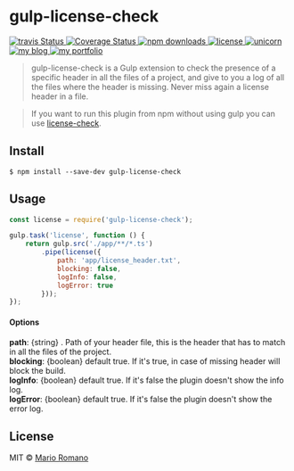 # gulp-license-check

<p>
  <a title='Build Status' href='https://travis-ci.org/magemello/gulp-license-check'>
    <img src='https://travis-ci.org/magemello/gulp-license-check.svg?branch=master' alt='travis Status' />
  </a>
  <a href='https://coveralls.io/github/magemello/gulp-license-check?branch=master'>
    <img src='https://coveralls.io/repos/github/magemello/gulp-license-check/badge.svg?branch=master' alt='Coverage Status' />
  </a>
  <a href='https://www.npmjs.com/package/gulp-license-check'>
    <img src='https://img.shields.io/npm/dm/gulp-license-check.svg' alt='npm downloads' />
  </a>
  <a href='https://raw.githubusercontent.com/magemello/gulp-license-check/master/license'>
     <img src='https://img.shields.io/badge/license-MIT-blue.svg' alt='license' />
  </a>
  <a href='https://www.youtube.com/watch?v=9auOCbH5Ns4'>
     <img src='https://img.shields.io/badge/unicorn-approved-ff69b4.svg' alt='unicorn' />
  </a>
  <a href='http://magemello.github.io/blog.html'>
     <img src='https://img.shields.io/badge/style-blog-blue.svg?label=my' alt='my blog' />
  </a>
  <a href='http://magemello.github.io'>
     <img src='https://img.shields.io/badge/style-portfolio-orange.svg?label=my' alt='my portfolio' />
  </a>
</p>

> gulp-license-check is a Gulp extension to check the presence of a specific header in all the files of a project, and give to you a log of all the files where the header is missing. Never miss again a license header in a file.

> If you want to run this plugin from npm without using gulp you can use [license-check](https://github.com/magemello/license-check).
## Install

```
$ npm install --save-dev gulp-license-check
```

## Usage

```js
const license = require('gulp-license-check');

gulp.task('license', function () {
    return gulp.src('./app/**/*.ts')
        .pipe(license({
            path: 'app/license_header.txt',
            blocking: false,
            logInfo: false,
            logError: true
        }));
});
```

#### Options

**path**: {string} . Path of your header file, this is the header that has to match in all the files of the project.<br />
**blocking**: {boolean} default true. If it's true, in case of missing header will block the build.<br />
**logInfo**: {boolean} default true. If it's false the plugin doesn't show the info log.<br />
**logError**: {boolean} default true. If it's false the plugin doesn't show the error log.<br />

## License

MIT © [Mario Romano](http://magemello.github.io/)
